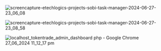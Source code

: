 ![screencapture-etechlogics-projects-sobi-task-manager-2024-06-27-23_06_08](https://github.com/AliNawazSahi/task-manager/assets/125664781/b4c31180-e4e7-452d-ad14-e3305d18a2d6)

![screencapture-etechlogics-projects-sobi-task-manager-2024-06-27-23_08_58](https://github.com/AliNawazSahi/task-manager/assets/125664781/3b867406-d10a-403e-819d-e6dcb84b4575)


![localhost_tokentrade_admin_dashboard php - Google Chrome 27_06_2024 11_12_17 pm](https://github.com/AliNawazSahi/task-manager/assets/125664781/2e4281d7-6d11-49d2-9566-285aad2fe520)
